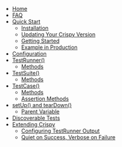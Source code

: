 * [Home](Home)
* [FAQ](FAQ)
* [Quick Start](Quick-Start)
  * [Installation](Quick-Start#installation)
  * [Updating Your Crispy Version](Quick-Start#updating-your-crispy-version)
  * [Getting Started](Quick-Start#getting-started)
  * [Example in Production](Quick-Start#example-in-production)
* [Configuration](Crispy-Configuration)
* [TestRunner()](TestRunner)
  * [Methods](TestRunner#methods)
* [TestSuite()](TestSuite)
  * [Methods](TestSuite#methods)
* [TestCase()](TestCase)
  * [Methods](TestCase#methods)
  * [Assertion Methods](TestCase#assertion-methods)
* [setUp() and tearDown()](setUp()-and-tearDown())
  * [Parent Variable](setUp()-and-tearDown()#parent-variable)
* [Discoverable Tests](Discoverable-Tests)
* [Extending Crispy](Extending-Crispy)
  * [Configuring TestRunner Output](Extending-Crispy#configuring-testrunner-output)
  * [Quiet on Success, Verbose on Failure](Extending-Crispy#quiet-on-success-verbose-on-failure)

